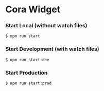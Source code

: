 # Cora Widget


### Start Local (without watch files)

```shell
$ npm run start

```

### Start Development (with watch files)

```shell
$ npm run start:dev

```

### Start Production

```shell
$ npm run start:prod

```